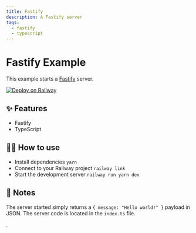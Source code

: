 ```yaml
---
title: Fastify
description: A Fastify server
tags:
  - fastify
  - typescript
---
```


# Fastify Example

This example starts a [Fastify](https://www.fastify.io/) server.

[![Deploy on Railway](https://railway.app/button.svg)](https://railway.app/new/template?template=https%3A%2F%2Fgithub.com%2Frailwayapp%2Fexamples%2Ftree%2Fmaster%2Fexamples%2Ffastify)

## ✨ Features

- Fastify
- TypeScript

## 💁‍♀️ How to use

- Install dependencies `yarn`
- Connect to your Railway project `railway link`
- Start the development server `railway run yarn dev`

## 📝 Notes

The server started simply returns a `{ message: "Hello world!" }` payload in JSON. The server code is located in the `index.ts` file.

.

